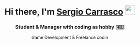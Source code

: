 <h1 align="center">Hi there, I'm <a href="https://t.me/satori_adm" target="_blank">Sergio Carrasco</a> 
<img src="https://github.com/blackcater/blackcater/raw/main/images/Hi.gif" height="32"/></h1>
<h3 align="center">Student & Manager with coding as hobby 🇷🇺</h3>
<p align="center">Game Development & Freelance codin</p>
